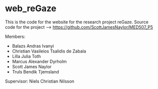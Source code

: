 # web_reGaze

This is the code for the website for the research project reGaze.
Source code for the project --> https://github.com/ScottJamesNaylor/MED507_P5

Members:
- Balazs Andras Ivanyi
- Christian Vasileios Tsalidis de Zabala
- Lilla Julia Toth
- Marcus Alexander Dyrholm
- Scott James Naylor
- Truls Bendik Tjemsland

Supervisor:
Niels Christian Nilsson